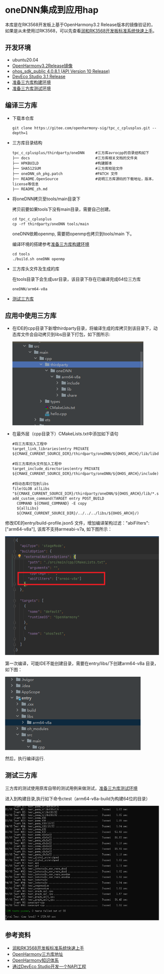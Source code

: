 # oneDNN集成到应用hap

本库是在RK3568开发板上基于OpenHarmony3.2 Release版本的镜像验证的，如果是从未使用过RK3568，可以先查看[润和RK3568开发板标准系统快速上手](https://gitee.com/openharmony-sig/knowledge_demo_temp/tree/master/docs/rk3568_helloworld)。

## 开发环境

- ubuntu20.04
- [OpenHarmony3.2Release镜像](https://gitee.com/link?target=https%3A%2F%2Frepo.huaweicloud.com%2Fopenharmony%2Fos%2F3.2-Release%2Fdayu200_standard_arm32.tar.gz)
- [ohos_sdk_public 4.0.8.1 (API Version 10 Release)](https://gitee.com/link?target=http%3A%2F%2Fdownload.ci.openharmony.cn%2Fversion%2FMaster_Version%2FOpenHarmony_4.0.8.1%2F20230608_091058%2Fversion-Master_Version-OpenHarmony_4.0.8.1-20230608_091058-ohos-sdk-public.tar.gz)
- [DevEco Studio 3.1 Release](https://gitee.com/link?target=https%3A%2F%2Fcontentcenter-vali-drcn.dbankcdn.cn%2Fpvt_2%2FDeveloperAlliance_package_901_9%2F81%2Fv3%2FtgRUB84wR72nTfE8Ir_xMw%2Fdevecostudio-windows-3.1.0.501.zip%3FHW-CC-KV%3DV1%26HW-CC-Date%3D20230621T074329Z%26HW-CC-Expire%3D315360000%26HW-CC-Sign%3D22F6787DF6093ECB4D4E08F9379B114280E1F65DA710599E48EA38CB24F3DBF2)
- [准备三方库构建环境](../../../tools/README.md#编译环境准备)
- [准备三方库测试环境](../../../tools/README.md#ci环境准备)

## 编译三方库

- 下载本仓库

  ```shell
  git clone https://gitee.com/openharmony-sig/tpc_c_cplusplus.git --depth=1
  ```

- 三方库目录结构

  ```shell
  tpc_c_cplusplus/thirdparty/oneDNN     #三方库avrocpp的目录结构如下
  ├── docs                              #三方库相关文档的文件夹
  ├── HPKBUILD                          #构建脚本
  ├── SHA512SUM                         #三方库校验文件
  ├── oneDNN_oh_pkg.patch               #PATCH 文件
  ├── README.OpenSource                 #说明三方库源码的下载地址，版本，license等信息
  ├── README_zh.md   
  ```

- 将oneDNN拷贝至tools/main目录下

  拷贝前要如果tools下没有main目录，需要自己创建。

  ```shell
  cd tpc_c_cplusplus
  cp -rf thirdparty/oneDNN tools/main
  ```
  oneDNN依赖openmp, 需要把openmp也拷贝到tools/main 下。

  编译环境的搭建参考[准备三方库构建环境](../../../tools/README.md#编译环境准备)

  ```shell
  cd tools
  ./build.sh oneDNN openmp
  ```

- 三方库头文件及生成的库

  在tools目录下会生成usr目录，该目录下存在已编译完成64位三方库

  ```shell
  oneDNN/arm64-v8a
  ```
- [测试三方库](#测试三方库)

## 应用中使用三方库

- 在IDE的cpp目录下新增thirdparty目录，将编译生成的库拷贝到该目录下，动态库文件会自动拷贝到libs目录下打包，如下图所示:
  
  ![thirdparty_install_dir](pic/oneDNN_js.png)
 
- 在最外层（cpp目录下）CMakeLists.txt中添加如下语句

  ```shell
  #将三方库加入工程中
  target_link_libraries(entry PRIVATE ${CMAKE_CURRENT_SOURCE_DIR}/thirdparty/oneDNN/${OHOS_ARCH}/lib/libdnnl.so)

  #将三方库的头文件加入工程中
  target_include_directories(entry PRIVATE ${CMAKE_CURRENT_SOURCE_DIR}/thirdparty/oneDNN/${OHOS_ARCH}/include)

  #将动态库打包到libs
  file(GLOB allLibs "${CMAKE_CURRENT_SOURCE_DIR}/thirdparty/oneDNN/${OHOS_ARCH}/lib/*.so*")
  add_custom_command(TARGET entry POST_BUILD
    COMMAND ${CMAKE_COMMAND} -E copy
    ${allLibs}
    ${CMAKE_CURRENT_SOURCE_DIR}/../../../libs/${OHOS_ARCH}/)
  ```
 修改IDE的entry/build-profile.json5 文件，增加编译架构过滤："abiFilters": ["arm64-v8a"], 该库不支持armeabi-v7a, 如下图所示：

 ![oneDNN_build](pic/oneDNN_build.png)

 第一次编译，可能IDE不能创建目录，需要在entry/libs/下创建arm64-v8a 目录， 如下图：

 ![entry_libs](pic/entry_libs.png)

 然后，执行编译运行.

## 测试三方库

三方库的测试使用原库自带的测试用例来做测试，[准备三方库测试环境](../../../tools/README.md#ci环境准备)

进入到构建目录,执行如下命令ctest（arm64-v8a-build为构建64位的目录）

![oneDNN_test](pic/oneDNN_test.png)

## 参考资料

- [润和RK3568开发板标准系统快速上手](https://gitee.com/openharmony-sig/knowledge_demo_temp/tree/master/docs/rk3568_helloworld)
- [OpenHarmony三方库地址](https://gitee.com/openharmony-tpc)
- [OpenHarmony知识体系](https://gitee.com/openharmony-sig/knowledge)
- [通过DevEco Studio开发一个NAPI工程](https://gitee.com/openharmony-sig/knowledge_demo_temp/blob/master/docs/napi_study/docs/hello_napi.md)
